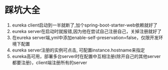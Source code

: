 # 踩坑大全
1. eureka client启动到一半就断了,加个spring-boot-starter-web依赖就好了
2. eureka server在启动时就报错,因为他在尝试自己注册自己，关掉注册就好了
3. 在eureka server端,yml中添加enable-self-preservation=false，仅限开发环境下配置
4. eureka server注册的实例可点击, 可配置instance.hostname来指定
5. eureka高可用，部署多台server时在配置中互相注册(除开自己的其他server都要注册)，client端注册所有的server